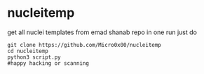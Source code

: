# nucleitemp
get all nuclei templates from emad shanab repo in one run
just do 

    git clone https://github.com/Micro0x00/nucleitemp
    cd nucleitemp
    python3 script.py
    #happy hacking or scanning
